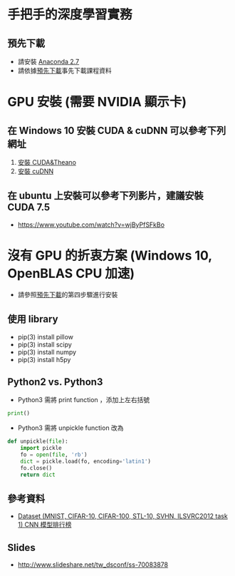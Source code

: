 # 手把手的深度學習實務
## 預先下載
* 請安裝 [Anaconda 2.7](https://www.continuum.io/downloads)
* 請依據[預先下載](https://github.com/chihfanhsu/dnn_hand_by_hand/blob/master/cnn_preDL.pdf)事先下載課程資料

# GPU 安裝 (需要 NVIDIA 顯示卡)
## 在 Windows 10 安裝 CUDA & cuDNN 可以參考下列網址
1. [安裝 CUDA&Theano](http://ankivil.com/installing-keras-theano-and-dependencies-on-windows-10/)
2. [安裝 cuDNN](http://ankivil.com/making-theano-faster-with-cudnn-and-cnmem-on-windows-10/)

## 在 ubuntu 上安裝可以參考下列影片，建議安裝 CUDA 7.5
* https://www.youtube.com/watch?v=wjByPfSFkBo

# 沒有 GPU 的折衷方案 (Windows 10, OpenBLAS CPU 加速)
* 請參照[預先下載](https://github.com/chihfanhsu/hand-on-dl/blob/master/cnn_preDL.pdf)的第四步驟進行安裝

## 使用 library
* pip(3) install pillow
* pip(3) install scipy
* pip(3) install numpy
* pip(3) install h5py

## Python2 vs. Python3
* Python3 需將 print function ，添加上左右括號
```python
print()
```
* Python3 需將 unpickle function 改為
```python
def unpickle(file):
    import pickle
    fo = open(file, 'rb')
    dict = pickle.load(fo, encoding='latin1')
    fo.close()
    return dict
```

## 參考資料
* [Dataset (MNIST, CIFAR-10, CIFAR-100, STL-10, SVHN, ILSVRC2012 task 1) CNN 模型排行榜](http://rodrigob.github.io/are_we_there_yet/build/classification_datasets_results.html)

## Slides
* http://www.slideshare.net/tw_dsconf/ss-70083878
